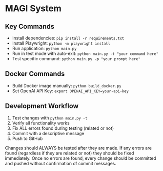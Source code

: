 # MAGI System

## Key Commands
- Install dependencies: `pip install -r requirements.txt`
- Install Playwright: `python -m playwright install`
- Run application: `python main.py`
- Run in test mode with auto-exit: `python main.py -t "your command here"`  
- Test specific command: `python main.py -p "your prompt here"`

## Docker Commands
- Build Docker image manually: `python build_docker.py`
- Set OpenAI API Key: `export OPENAI_API_KEY=your-api-key`

## Development Workflow
1. Test changes with `python main.py -t`
3. Verify all functionality works
4. Fix ALL errors found during testing (related or not)
5. Commit with a descriptive message
6. Push to GitHub

Changes should ALWAYS be tested after they are made. If any errors are found (regardless if they are related or not) they should be fixed immediately. Once no errors are found, every change should be committed and pushed without confirmation of commit messages.
